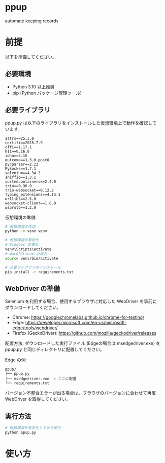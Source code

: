 # ppup
automate keeping records

# 前提
以下を準備してください。

## 必要環境
- Python 3.10 以上推奨
- pip (Python パッケージ管理ツール)

## 必要ライブラリ
ppup.py は以下のライブラリをインストールした仮想環境上で動作を確認しています。
```
attrs==25.3.0
certifi==2025.7.9
cffi==1.17.1
h11==0.16.0
idna==3.10
outcome==1.3.0.post0
pycparser==2.22
PySocks==1.7.1
selenium==4.34.2
sniffio==1.3.1
sortedcontainers==2.4.0
trio==0.30.0
trio-websocket==0.12.2
typing_extensions==4.14.1
urllib3==2.5.0
websocket-client==1.8.0
wsproto==1.2.0
```

仮想環境の準備:
```bash
# 仮想環境の作成
python -m venv venv

# 仮想環境の有効化
# Windows の場合:
venv\Scripts\activate
# macOS/Linux の場合:
source venv/bin/activate

# 必要ライブラリのインストール
pip install -r requirements.txt
```

## WebDriver の準備
Selenium を利用する場合、使用するブラウザに対応した WebDriver を事前にダウンロードしてください。
- Chrome: https://googlechromelabs.github.io/chrome-for-testing/
- Edge: https://developer.microsoft.com/en-us/microsoft-edge/tools/webdriver/
- Firefox (GeckoDriver): https://github.com/mozilla/geckodriver/releases

配置方法:
ダウンロードした実行ファイル (Edgeの場合は msedgedriver.exe) を ppup.py と同じディレクトリに配置してください。

Edge の例:
```
ppup/
├── ppup.py
├── msedgedriver.exe  ← ここに配置
└── requirements.txt
```

バージョン不整合エラーが出る場合は、ブラウザのバージョンに合わせて再度 WebDriver を取得してください。

## 実行方法
```bash
# 仮想環境を有効化してから実行
python ppup.py
```

# 使い方